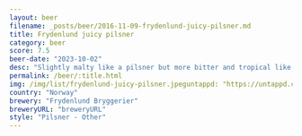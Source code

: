 ```yaml
---
layout: beer
filename: _posts/beer/2016-11-09-frydenlund-juicy-pilsner.md
title: Frydenlund juicy pilsner
category: beer
score: 7.5
beer-date: "2023-10-02"
desc: "Slightly malty like a pilsner but more bitter and tropical like a hazy. It’s a tasty mix that goes down easy"
permalink: /beer/:title.html
img: /img/list/frydenlund-juicy-pilsner.jpeguntappd: "https://untappd.com/b/frydenlund-bryggerier-juicy-pilsner/5322368"
country: "Norway"
brewery: "Frydenlund Bryggerier"
breweryURL: "breweryURL"
style: "Pilsner - Other"
---
```

